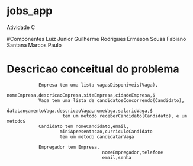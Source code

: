 # jobs_app
Atividade C


#Componentes 
	Luiz Junior
	Guilherme Rodrigues
	Ermeson Sousa 
	Fabiano Santana
	Marcos Paulo

# Descricao conceitual do  problema



                Empresa tem uma lista vagasDisponiveis(Vaga),
                        nomeEmpresa,descricaoEmpresa,siteEmpresa,cidadeEmpresa,$
                Vaga tem uma lista de candidatosConcorrendo(Candidato),
                         dataLançamentoVaga,descricaoVaga,nomeVaga,salarioVaga,$
                         tem um metodo receberCandidato(Candidato), e um metodo$
                Candidato tem nomeCandidato,email,
                        miniApresentacao,curriculoCandidato
                        tem um metodo candidatarVaga

                Empregador tem Empresa,
                                       	nomeEmpregador,telefone
                                        email,senha
